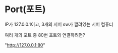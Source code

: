# Port(포트)

IP가 127.0.0.1이고,
3개의 서버 sw가 깔려있는 서버 컴퓨터

여러 개의 포트 중 80번 포트와 연결하려면?

"http://127.0.0.1:80"

